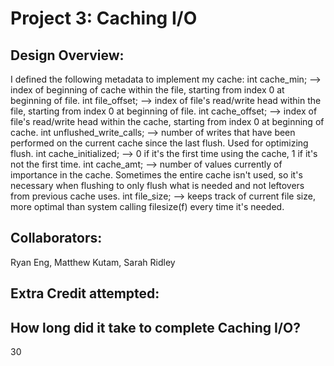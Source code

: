 Project 3: Caching I/O
======================

<!-- TODO: Fill this out. -->

## Design Overview:
I defined the following metadata to implement my cache:
int cache_min; --> index of beginning of cache within the file, starting from index 0 at beginning of file.
int file_offset; --> index of file's read/write head within the file, starting from index 0 at beginning of file.
int cache_offset; --> index of file's read/write head within the cache, starting from index 0 at beginning of cache.
int unflushed_write_calls; --> number of writes that have been performed on the current cache since the last flush. Used for optimizing flush.
int cache_initialized; --> 0 if it's the first time using the cache, 1 if it's not the first time.
int cache_amt; --> number of values currently of importance in the cache. Sometimes the entire cache isn't used, so it's necessary when flushing to only flush what is needed and not leftovers from previous cache uses.
int file_size; --> keeps track of current file size, more optimal than system calling filesize(f) every time it's needed.

## Collaborators:
Ryan Eng, Matthew Kutam, Sarah Ridley

## Extra Credit attempted:

## How long did it take to complete Caching I/O?
30
<!-- Enter an approximate number of hours that you spent actively working on the project. -->
